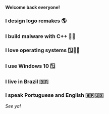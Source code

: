 **Welcome back everyone!**

### I design logo remakes 🌎

### I build malware with C++ 🐞🐴

### I love operating systems 🪟🍎🐧

### I use Windows 10 🪟

### I live in Brazil 🇧🇷

### I speak Portuguese and English 🇧🇷🇺🇸

_See ya!_
